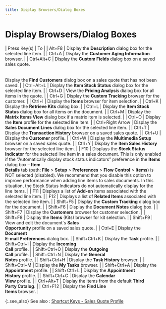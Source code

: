 ```yaml
---
title: Display Browsers/Dialog Boxes
---
```


# Display Browsers/Dialog Boxes


| Press Key(s) | To |
| Alt+F8 | Display the **Description** dialog  box for the selected line item. |
| Ctrl+A | Display the **Customer Aging Information**  browser. |
| Ctrl+Alt+C | Display the **Custom Fields** dialog  box on a saved sales quote.<br/><br/><br/>Display the **Find Customers** dialog  box on a sales quote that has not been saved. |
| Ctrl+Alt+L | Display the **Item Stock Status**  dialog box for the selected line item. |
| Ctrl+D | View the **Pricing Analysi**s dialog  box for all items in the quote. |
| Ctrl+G | Display the **Custom Tracking**  browser for the customer. |
| Ctrl+I | Display the **Items** browser for  item selection. |
| Ctrl+K | Display the **Retrieve Kits** dialog  box. |
| Ctrl+L | Display the **Item Stock Status**  dialog box for all items on the document. |
| Ctrl+M | Display the **Matrix Items View**  dialog box if a matrix item is selected. |
| Ctrl+O | Display the **Item** profile for  the selected line item. |
| Ctrl+Right Arrow | Display the **Sales Document Lines**  dialog box for the selected line item. |
| Ctrl+T | Display the **Transaction History**  browser on a saved sales quote. |
| Ctrl+U | Display the **Customer** profile. |
| Ctrl+W | Display the **Multimedia Setup**  browser on a saved sales quote. |
| Ctrl+Y | Display the **Item Sales History**  browser for the selected line item. |
| F10 | Displays the **Stock Status Indicator**  for the selected line item in a sales document. This is only enabled if  the “Automatically display stock status indicators” preference in the  **Items** dialog box – **Item <br/> Details** tab (path: **File**  > **Setup** > **Preferences**  > **Flow Control** > **Items**)  is NOT selected (disabled). We recommend that you disable this option  to improve performance when adding line items to sales documents. In this  situation, the Stock Status Indicators do not automatically display for  the line items. |
| F11 | Displays a list of **Add-on** items  associated with the selected line item. |
| F12 | Displays a list of **Related Items**  associated with the selected line item. |
| Shift+F5 | Display the **Custom Tracking**  dialog box for the document. |
| Shift+F6 | Display the **Document Notes** dialog  box. |
| Shift+F7 | Display the **Customers** browser  for customer selection. |
| Shift+F8 | Display the **Items** (Kits) browser  for kit selection. |
| Shift+F9 | View and edit the document's **Sales <br/> Opportunity** profile on a saved sales quote. |
| Ctrl+E | Display the **Document <br/> E-mail Preferences** dialog box. |
| Shift+Ctrl+K | Display the **Task**  profile. |
| Shift+Ctrl+I | Display the **Incoming <br/> Call** profile. |
| Shift+Ctrl+O | Display the **Outgoing <br/> Call** profile. |
| Shift+Ctrl+N | Display the **General <br/> Notes** profile. |
| Shift+Ctrl+H | Display the **Task History**  browser. |
| Shift+Ctrl+M | Display the **My Tasks**  browser. |
| Shift+Ctrl+A | Display the **Appointment**  profile. |
| Shift+Ctrl+L | Display the **Appointment <br/> History** profile. |
| Shift+Ctrl+C | Display the **Calendar <br/> View** profile. |
| Ctrl+Alt+T | Display the items from the default **Third <br/> Party Catalog**. |
| Ctrl+F12 | Display the **Find Line <br/> Items** browser. |



{:.see_also}
See also
: [Shortcut  Keys - Sales Quote Profile]({{site.sp_baseurl}}/navigation/sales-docs/sales-quote-profile/short_cut_keys_sales_quote_profile.html)
